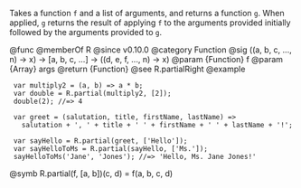 Takes a function `f` and a list of arguments, and returns a function `g`.
When applied, `g` returns the result of applying `f` to the arguments
provided initially followed by the arguments provided to `g`.

@func
@memberOf R
@since v0.10.0
@category Function
@sig ((a, b, c, ..., n) -> x) -> [a, b, c, ...] -> ((d, e, f, ..., n) -> x)
@param {Function} f
@param {Array} args
@return {Function}
@see R.partialRight
@example

     var multiply2 = (a, b) => a * b;
     var double = R.partial(multiply2, [2]);
     double(2); //=> 4

     var greet = (salutation, title, firstName, lastName) =>
       salutation + ', ' + title + ' ' + firstName + ' ' + lastName + '!';

     var sayHello = R.partial(greet, ['Hello']);
     var sayHelloToMs = R.partial(sayHello, ['Ms.']);
     sayHelloToMs('Jane', 'Jones'); //=> 'Hello, Ms. Jane Jones!'
@symb R.partial(f, [a, b])(c, d) = f(a, b, c, d)

